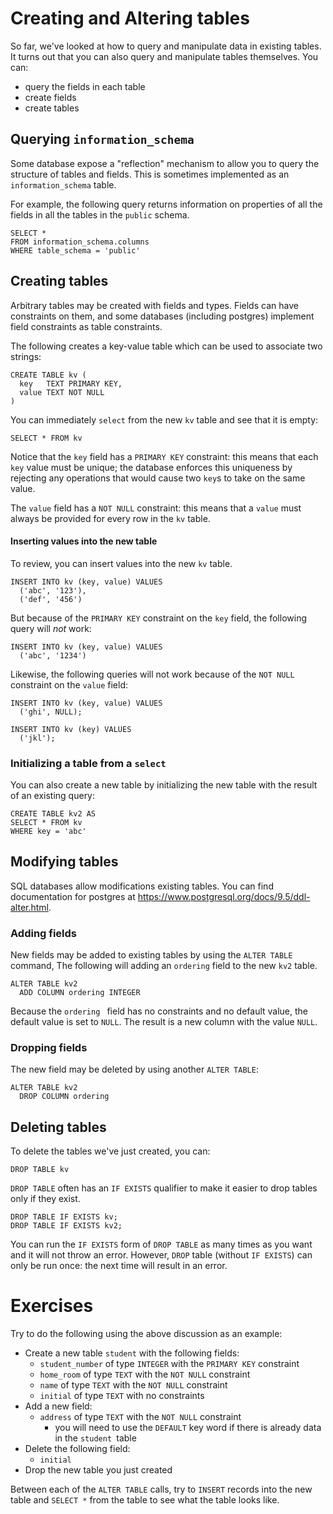 # Creating and Altering tables

So far, we've looked at how to query and manipulate data in existing tables.
It turns out that you can also query and manipulate tables themselves.
You can:
- query the fields in each table
- create fields
- create tables

## Querying `information_schema`

Some database expose a "reflection" mechanism to allow you to query the structure of tables and fields.
This is sometimes implemented as an `information_schema` table.

For example, the following query returns information on properties of all the fields in all the tables in the `public` schema.

```
SELECT *
FROM information_schema.columns
WHERE table_schema = 'public'
```

## Creating tables

Arbitrary tables may be created with fields and types.
Fields can have constraints on them, and some databases (including postgres) implement field constraints as table constraints.

The following creates a key-value table which can be used to associate two strings:

```
CREATE TABLE kv (
  key   TEXT PRIMARY KEY,
  value TEXT NOT NULL
)
```

You can immediately `select` from the new `kv` table and see that it is empty:

```
SELECT * FROM kv
```

Notice that the `key` field has a `PRIMARY KEY` constraint: this means that each `key` value must be unique; the database enforces this uniqueness by rejecting any operations that would cause two `key`s to take on the same value.

The `value` field has a `NOT NULL` constraint: this means that a `value` must always be provided for every row in the `kv` table.

#### Inserting values into the new table

To review, you can insert values into the new `kv` table.

```
INSERT INTO kv (key, value) VALUES
  ('abc', '123'),
  ('def', '456')
```

But because of the `PRIMARY KEY` constraint on the `key` field, the following query will _not_ work:

```
INSERT INTO kv (key, value) VALUES
  ('abc', '1234')
```

Likewise, the following queries will not work because of the `NOT NULL` constraint on the `value` field:

```
INSERT INTO kv (key, value) VALUES
  ('ghi', NULL);

INSERT INTO kv (key) VALUES
  ('jkl');
```

### Initializing a table from a `select`

You can also create a new table by initializing the new table with the result of an existing query:

```
CREATE TABLE kv2 AS
SELECT * FROM kv
WHERE key = 'abc'
```

## Modifying tables

SQL databases allow modifications existing tables.
You can find documentation for postgres at https://www.postgresql.org/docs/9.5/ddl-alter.html.

### Adding fields

New fields may be added to existing tables by using the `ALTER TABLE` command,
The following will adding an `ordering` field to the new `kv2` table.

```
ALTER TABLE kv2
  ADD COLUMN ordering INTEGER
```

Because the `ordering ` field has no constraints and no default value, the default value is set to `NULL`.
The result is a new column with the value `NULL`.

### Dropping fields

The new field may be deleted by using another `ALTER TABLE`:

```
ALTER TABLE kv2 
  DROP COLUMN ordering
```

## Deleting tables

To delete the tables we've just created, you can:

```
DROP TABLE kv
```

`DROP TABLE` often has an `IF EXISTS` qualifier to make it easier to drop tables only if they exist.

```
DROP TABLE IF EXISTS kv;
DROP TABLE IF EXISTS kv2;
```

You can run the `IF EXISTS` form of `DROP TABLE` as many times as you want and it will not throw an error.
However, `DROP` table (without `IF EXISTS`) can only be run once: the next time will result in an error.

# Exercises

Try to do the following using the above discussion as an example:
- Create a new table `student` with the following fields:
  - `student_number` of type `INTEGER` with the `PRIMARY KEY` constraint
  - `home_room` of type `TEXT` with the `NOT NULL` constraint
  - `name` of type `TEXT` with the `NOT NULL` constraint
  - `initial` of type `TEXT` with no constraints
- Add a new field:
  - `address` of type `TEXT` with the `NOT NULL` constraint
    - you will need to use the `DEFAULT` key word if there is already data in the `student `table
- Delete the following field:
  - `initial`
- Drop the new table you just created

Between each of the `ALTER TABLE` calls, try to `INSERT` records into the new table and `SELECT *` from the table to see what the table looks like.
